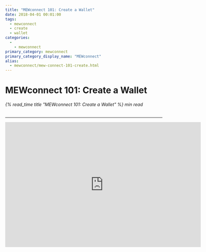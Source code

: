 ```yaml
---
title: "MEWconnect 101: Create a Wallet"
date: 2018-04-01 00:01:00
tags:
  - mewconnect
  - create
  - wallet
categories:
  - 
    - mewconnect
primary_category: mewconnect
primary_category_display_name: "MEWconnect"
alias:
  - mewconnect/mew-connect-101-create.html
---
```


# **MEWconnect 101: Create a Wallet**

###### {% read_time title "MEWconnect 101: Create a Wallet" %} min read

* * *

<div class="youtube-video">
<iframe width="627" height="400" src="https://www.youtube.com/embed/p2q6qrcKtj8" frameborder="0" allow="accelerometer; autoplay; encrypted-media; gyroscope; picture-in-picture" allowfullscreen></iframe>
</div>
